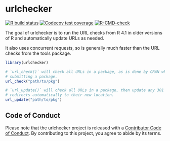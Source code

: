 # urlchecker

<!-- badges: start -->
[![R build status](https://github.com/r-lib/urlchecker/workflows/R-CMD-check/badge.svg)](https://github.com/r-lib/urlchecker/actions)
[![Codecov test coverage](https://codecov.io/gh/jimhester/urlchecker/branch/main/graph/badge.svg)](https://app.codecov.io/gh/jimhester/urlchecker?branch=main)
[![R-CMD-check](https://github.com/r-lib/urlchecker/workflows/R-CMD-check/badge.svg)](https://github.com/r-lib/urlchecker/actions)
<!-- badges: end -->

The goal of urlchecker is to run the URL checks from R 4.1 in older versions of R and automatically update URLs as needed.

It also uses concurrent requests, so is generally much faster than the URL checks from the tools package.

``` r
library(urlchecker)

# `url_check()` will check all URLs in a package, as is done by CRAN when
# submitting a package.
url_check("path/to/pkg")

# `url_update()` will check all URLs in a package, then update any 301
# redirects automatically to their new location.
url_update("path/to/pkg")
```

## Code of Conduct

Please note that the urlchecker project is released with a 
[Contributor Code of Conduct](https://r-lib.github.io/urlchecker/CODE_OF_CONDUCT.html).
By contributing to this project, you agree to abide by its terms.
